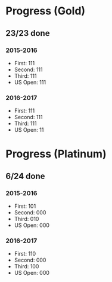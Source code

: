 # Progress (Gold)
## 23/23 done
### 2015-2016
* First: 111
* Second: 111
* Third: 111
* US Open: 111

### 2016-2017
* First: 111
* Second: 111
* Third: 111
* US Open: 11

# Progress (Platinum)
## 6/24 done
### 2015-2016
* First: 101
* Second: 000
* Third: 010
* US Open: 000

### 2016-2017
* First: 110
* Second: 000
* Third: 100
* US Open: 000
